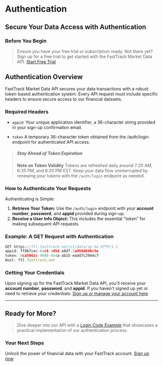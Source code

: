 # Authentication
## Secure Your Data Access with Authentication

### Before You Begin
<!-- theme: warning -->
> Ensure you have your free trial or subscription ready. Not there yet? Sign up for a free trial to get started with the FastTrack Market Data API.
>[Start Free Trial](https://subscribe.fasttrack.net/landing/api/apilanding.html)

## Authentication Overview
FastTrack Market Data API secures your data transactions with a robust token-based authentication system. Every API request must include specific headers to ensure secure access to our financial datasets.

### Required Headers
- `appid`: Your unique application identifier, a 36-character string provided in your sign-up confirmation email.

- `token` A temporary 36-character token obtained from the /auth/login endpoint for authenticated API access.

<!-- theme: warning -->
> ##### Stay Ahead of Token Expiration
> **Note on Token Validity**
>Tokens are refreshed daily around 7:20 AM, 6:35 PM, and 8:20 PM EST. Keep your data flow uninterrupted by renewing your tokens with the `/auth/login` endpoint as needed.

### How to Authenticate Your Requests
Authenticating is Simple:

1. **Retrieve Your Token:** Use the `/auth/login` endpoint with your **account number**, **password**, and **appid** provided during sign-up.
2. **Receive a User Info Object:** This includes the essential "token" for making subsequent API requests.

### Example: A GET Request with Authentication

```javascript
GET https://ftl.fasttrack.net/v1/data/sp-da HTTP/1.1
appid: ff867cec-64c8-4d5d-a8d7-3a956d696c5e
token: 0ca5061c-4688-4e4a-ab15-eadd7c2944c7
Host: ftl.fasttrack.net

```


### Getting Your Credentials
Upon signing up for the FastTrack Market Data API, you'll receive your **account number**, **password**, and **appid**. If you haven't signed up yet or need to retrieve your credentials:
[Sign up or manage your account here](https://subscribe.fasttrack.net/landing/api/apilanding.html)


---
## Ready for More?
<!-- theme: success -->
>Dive deeper into our API with a [Login Code Example](https://docs.fasttrack.net/docs/ftlightning/ZG9jOjMwNzY4OQ) that showcases a practical implementation of our authentication process.



### Your Next Steps
Unlock the power of financial data with your FastTrack account. [Sign up now](https://subscribe.fasttrack.net/landing/api/apilanding.html)


